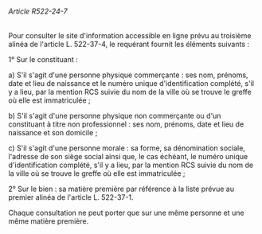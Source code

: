 ###### Article R522-24-7

Pour consulter le site d'information accessible en ligne prévu au troisième alinéa de l'article L. 522-37-4, le requérant fournit les éléments suivants :

1° Sur le constituant :

a) S'il s'agit d'une personne physique commerçante : ses nom, prénoms, date et lieu de naissance et le numéro unique d'identification complété, s'il y a lieu, par la mention RCS suivie du nom de la ville où se trouve le greffe où elle est immatriculée ;

b) S'il s'agit d'une personne physique non commerçante ou d'un constituant à titre non professionnel : ses nom, prénoms, date et lieu de naissance et son domicile ;

c) S'il s'agit d'une personne morale : sa forme, sa dénomination sociale, l'adresse de son siège social ainsi que, le cas échéant, le numéro unique d'identification complété, s'il y a lieu, par la mention RCS suivie du nom de la ville où se trouve le greffe où elle est immatriculée ;

2° Sur le bien : sa matière première par référence à la liste prévue au premier alinéa de l'article L. 522-37-1.

Chaque consultation ne peut porter que sur une même personne et une même matière première.

